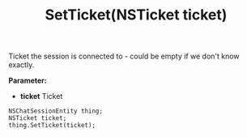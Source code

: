 ﻿---
uid: crmscript_ref_NSChatSessionEntity_SetTicket
title: SetTicket(NSTicket ticket)
intellisense: NSChatSessionEntity.SetTicket
keywords: NSChatSessionEntity, GetTicket
so.topic: reference
---

Ticket the session is connected to - could be empty if we don't know exactly.

**Parameter:** 
 - **ticket** Ticket

```crmscript
NSChatSessionEntity thing;
NSTicket ticket;
thing.SetTicket(ticket);
```

